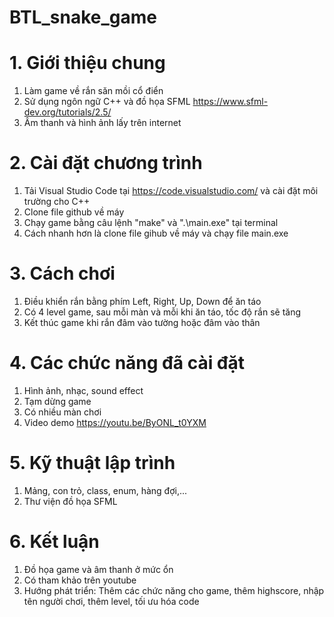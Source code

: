 # BTL_snake_game
# 1. Giới thiệu chung
1. Làm game về rắn săn mồi cổ điển
2. Sử dụng ngôn ngữ C++ và đồ họa SFML https://www.sfml-dev.org/tutorials/2.5/
3. Âm thanh và hình ảnh lấy trên internet
# 2. Cài đặt chương trình
1. Tải Visual Studio Code tại https://code.visualstudio.com/ và cài đặt môi trường cho C++
2. Clone file github về máy
3. Chạy game bằng câu lệnh "make" và ".\main.exe" tại terminal
4. Cách nhanh hơn là clone file gihub về máy và chạy file main.exe

# 3. Cách chơi
1. Điều khiển rắn bằng phím Left, Right, Up, Down để ăn táo
2. Có 4 level game, sau mỗi màn và mỗi khi ăn táo, tốc độ rắn sẽ tăng
3. Kết thúc game khi rắn đâm vào tường hoặc đâm vào thân
# 4. Các chức năng đã cài đặt
1. Hình ảnh, nhạc, sound effect
2. Tạm dừng game
3. Có nhiều màn chơi
4. Video demo https://youtu.be/ByONL_t0YXM
# 5. Kỹ thuật lập trình
1. Mảng, con trỏ, class, enum, hàng đợi,...
2. Thư viện đồ họa SFML
# 6. Kết luận
1. Đồ họa game và âm thanh ở mức ổn
2. Có tham khảo trên youtube
3. Hướng phát triển: Thêm các chức năng cho game, thêm highscore, nhập tên người chơi, thêm level, tối ưu hóa code
